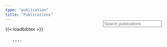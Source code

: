 ```yaml
---
type: "publication"
title: "Publications"
---
```


{{< loadbibtex >}}
<bibtex src="publications.bib"></bibtex>
<div style="margin-right: 10px; margin-top: -50px; float:right">
  <div class="input-group">
    <span class="input-group-addon"><i class="fa fa-search" style="padding-left: 5px;"></i></span>
    <input type="text" class="bibtex_search" id="searchbar" placeholder="Search publications">
  </div>
</div>
<div class="row">
  <div class="col-sm-12">
    <div id="bibtex_display" style="padding: 0 10px;"></div>
    <div class="bibtex_structure">
      <div class="group year" extra="DESC number">
        <div class="row">
          <div id="year-title" class="col-sm-12">
            <div class="title"></div>
          </div>
          <div class="col-sm-12">
            <div class="templates"></div>
          </div>
        </div>
      </div>
    </div>
    <div class="bibtex_template">
      <ul style="list-style-type:none">
        <li class="if author" style="font-weight: normal;">
          <b><span class="title"></span></b>,
          <span class="author"></span>,
          <span class="if booktitle">
            <span class="booktitle"></span>,
          </span>
          <span class="if journal">
            <span class="journal"></span>,
          </span>
          <span class="year"></span>
          <span class="if url" style="margin-left: 5px; font-size:16px">
            <a class="url" target="_blank">
              <i class="fas fa-link" style="color:black;"></i></a>
          </span>
          <span class="if url_paper" style="margin-left: 5px; font-size:16px">
            <a class="url_paper" target="_blank">
            <i class="fas fa-file-alt" style="color:black;"></i></a>
          </span>
          <span class="if url_code" style="margin-left: 5px; font-size:16px">
            <a class="url_code" target="_blank">
              <i class="fab fa-github" style="color:black;"></i></a>
          </span>
          <span class="if url_slides" style="margin-left: 5px; font-size:16px">
            <a class="url_slides" target="_blank">
              <i class="far fa-newspaper" style="color:black;"></i></a>
          </span>
          <span class="if url_video" style="margin-left: 5px; font-size:16px">
            <a class="url_video" target="_blank">
              <i class="fas fa-video" style="color:black;"></i></a>
          </span>
          <span class="if abstract" style="margin-left: 5px;">
            <div class="morepage" >
              <span class="bibtexkey"></span>
              <span class="abstract noread"></span>
            </div>
          </span>
        </li>
      </ul>
    </div>
  </div>
</div>
